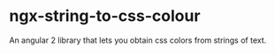 # ngx-string-to-css-colour
An angular 2 library that lets you obtain css colors from strings of text.
